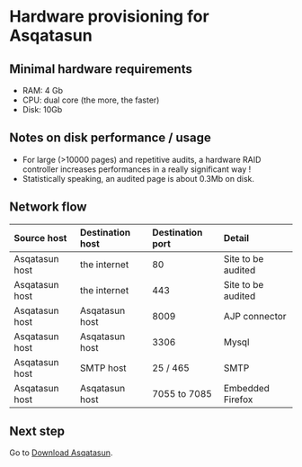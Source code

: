# Hardware provisioning for Asqatasun

## Minimal hardware requirements

* RAM: 4 Gb
* CPU: dual core (the more, the faster)
* Disk: 10Gb

## Notes on disk performance / usage

* For large (>10000 pages) and repetitive audits, a hardware RAID controller
increases performances in a really significant way !
* Statistically speaking, an audited page is about 0.3Mb on disk.

## Network flow

| Source host    | Destination host | Destination port | Detail             |
|:---------------|:-----------------|:-----------------|:-------------------|
| Asqatasun host | the internet     | 80               | Site to be audited |
| Asqatasun host | the internet     | 443              | Site to be audited |
| Asqatasun host | Asqatasun host   | 8009             | AJP connector      |
| Asqatasun host | Asqatasun host   | 3306             | Mysql              |
| Asqatasun host | SMTP host        | 25 / 465         | SMTP               |
| Asqatasun host | Asqatasun host   | 7055 to 7085     | Embedded Firefox   |

## Next step

Go to [Download Asqatasun](Download.md).